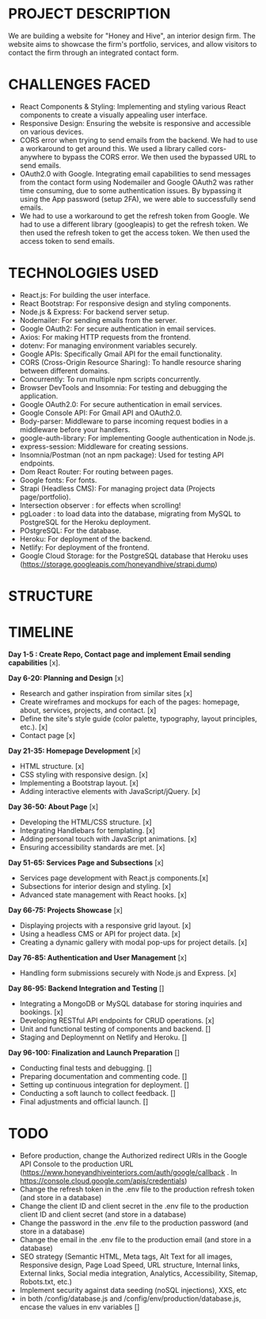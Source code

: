 # PROJECT DESCRIPTION
We are building a website for "Honey and Hive", an interior design firm. The website aims to showcase the firm's portfolio, services, and allow visitors to contact the firm through an integrated contact form.

# CHALLENGES FACED
- React Components & Styling: Implementing and styling various React components to create a visually appealing user interface.
- Responsive Design: Ensuring the website is responsive and accessible on various devices.
- CORS error when trying to send emails from the backend. We had to use a workaround to get around this. We used a library called cors-anywhere to bypass the CORS error. We then used the bypassed URL to send emails.
- OAuth2.0 with Google. Integrating email capabilities to send messages from the contact form using Nodemailer and Google OAuth2 was rather time consuming, due to some authentication issues. By bypassing it using the App password (setup 2FA), we were able to successfully send emails.
- We had to use a workaround to get the refresh token from Google. We had to use a different library (googleapis) to get the refresh token. We then used the refresh token to get the access token. We then used the access token to send emails.

# TECHNOLOGIES USED
- React.js: For building the user interface.
- React Bootstrap: For responsive design and styling components.
- Node.js & Express: For backend server setup.
- Nodemailer: For sending emails from the server.
- Google OAuth2: For secure authentication in email services.
- Axios: For making HTTP requests from the frontend.
- dotenv: For managing environment variables securely.
- Google APIs: Specifically Gmail API for the email functionality.
- CORS (Cross-Origin Resource Sharing): To handle resource sharing between different domains.
- Concurrently: To run multiple npm scripts concurrently.
- Browser DevTools and Insomnia: For testing and debugging the application.
- Google OAuth2.0: For secure authentication in email services.
- Google Console API: For Gmail API and OAuth2.0. 
- Body-parser: Middleware to parse incoming request bodies in a middleware before your handlers.
- google-auth-library: For implementing Google authentication in Node.js.
- express-session: Middleware for creating sessions.
- Insomnia/Postman (not an npm package): Used for testing API endpoints.
- Dom React Router: For routing between pages.
- Google fonts: For fonts. 
- Strapi (Headless CMS): For managing project data (Projects page/portfolio).
- Intersection observer : for effects when scrolling!
- pgLoader : to load data into the database, migrating from MySQL to PostgreSQL for the Heroku deployment.
- POstgreSQL: For the database.
- Heroku: For deployment of the backend.
- Netlify: For deployment of the frontend.
- Google Cloud Storage: for the PostgreSQL database that Heroku uses (https://storage.googleapis.com/honeyandhive/strapi.dump)

# STRUCTURE


# TIMELINE
**Day 1-5 : Create Repo, Contact page and implement Email sending capabilities** [x].

**Day 6-20: Planning and Design** [x]
- Research and gather inspiration from similar sites [x]
- Create wireframes and mockups for each of the pages: homepage, about, services, projects, and contact. [x]
- Define the site's style guide (color palette, typography, layout principles, etc.). [x]
- Contact page [x]

**Day 21-35: Homepage Development** [x]
- HTML structure. [x]
- CSS styling with responsive design. [x]
- Implementing a Bootstrap layout. [x]
- Adding interactive elements with JavaScript/jQuery. [x]

**Day 36-50: About Page** [x]
- Developing the HTML/CSS structure. [x]
- Integrating Handlebars for templating. [x]
- Adding personal touch with JavaScript animations. [x]
- Ensuring accessibility standards are met. [x]

**Day 51-65: Services Page and Subsections** [x]
- Services page development with React.js components.[x]
- Subsections for interior design and styling. [x]
- Advanced state management with React hooks. [x]

**Day 66-75: Projects Showcase** [x]
- Displaying projects with a responsive grid layout. [x]
- Using a headless CMS or API for project data. [x]
- Creating a dynamic gallery with modal pop-ups for project details. [x]

**Day 76-85: Authentication and User Management** [x]
- Handling form submissions securely with Node.js and Express. [x]

**Day 86-95: Backend Integration and Testing** []
- Integrating a MongoDB or MySQL database for storing inquiries and bookings. [x]
- Developing RESTful API endpoints for CRUD operations. [x]
- Unit and functional testing of components and backend. []
- Staging and Deploymennt on Netlify and Heroku. []

**Day 96-100: Finalization and Launch Preparation** []
- Conducting final tests and debugging. []
- Preparing documentation and commenting code. []
- Setting up continuous integration for deployment. []
- Conducting a soft launch to collect feedback. []
- Final adjustments and official launch. []

# TODO
- Before production, change the Authorized redirect URIs in the Google API Console to the production URL (https://www.honeyandhiveinteriors.com/auth/google/callback . In https://console.cloud.google.com/apis/credentials)
- Change the refresh token in the .env file to the production refresh token (and store in a database)
- Change the client ID and client secret in the .env file to the production client ID and client secret (and store in a database)
- Change the password in the .env file to the production password (and store in a database)
- Change the email in the .env file to the production email (and store in a database)
- SEO strategy (Semantic HTML, Meta tags, Alt Text for all images, Responsive design, Page Load Speed, URL structure, Internal links, External links, Social media integration, Analytics, Accessibility, Sitemap, Robots.txt, etc.)
- Implement security against data seeding (noSQL injections), XXS, etc
- in both /config/database.js and /config/env/production/database.js, encase the values in env variables []

